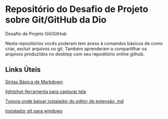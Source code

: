 # Repositório  do Desafio de Projeto sobre Git/GitHub da Dio

Desafio de Projeto Git/GitHub

Nesta  repositórios vocês poderam tem  acess à comandos básicos de como criar, excluir arquivos no git. Também aprenderam a compartilhar os arquivos produzidos no desktop com  seu repoditório online github.

## Links Úteis
[Sintax  Básica de  Markdown](https://www.markdownguide.org/basic-syntax/)

[lightshot-ferramenta  para  capturar  tela ](https://app.prntscr.com/pt-br/download.html)

[Typora-onde  baixar instalador do editor de extensão .md](https://typora.io/)

[instalador git para  windows](https://git-scm.com/download/win)
